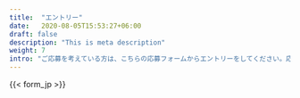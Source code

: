 ```yaml
---
title:  "エントリー"
date:   2020-08-05T15:53:27+06:00
draft: false
description: "This is meta description"
weight: 7
intro: "ご応募を考えている方は、こちらの応募フォームからエントリーをしてください。応募にあたっては履歴書と職務経歴書が必要になります。書類選考結果は●～●営業日以内に、担当者よりご連絡します。"
---
```


{{< form_jp >}}
